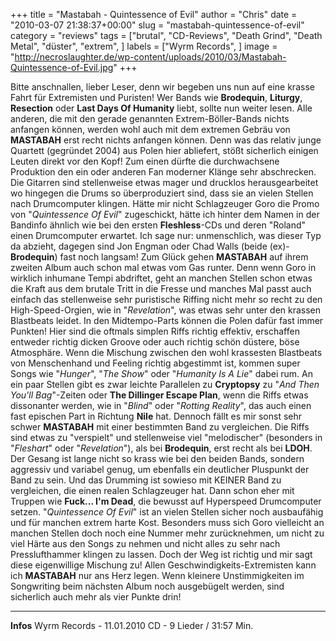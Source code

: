 +++
title = "Mastabah - Quintessence of Evil"
author = "Chris"
date = "2010-03-07 21:38:37+00:00"
slug = "mastabah-quintessence-of-evil"
category = "reviews"
tags = ["brutal", "CD-Reviews", "Death Grind", "Death Metal", "düster", "extrem", ]
labels = ["Wyrm Records", ]
image = "http://necroslaughter.de/wp-content/uploads/2010/03/Mastabah-Quintessence-of-Evil.jpg"
+++

Bitte anschnallen, lieber Leser, denn wir begeben uns nun auf eine krasse Fahrt für Extremisten und Puristen! Wer Bands wie **Brodequin**, **Liturgy**, **Resection** oder **Last Days Of Humanity** liebt, sollte nun weiter lesen. Alle anderen, die mit den gerade genannten Extrem-Böller-Bands nichts anfangen können, werden wohl auch mit dem extremen Gebräu von **MASTABAH** erst recht nichts anfangen können. Denn was das relativ junge Quartett (gegründet 2004) aus Polen hier abliefert, stößt sicherlich einigen Leuten direkt vor den Kopf! Zum einen dürfte die durchwachsene Produktion den ein oder anderen Fan moderner Klänge sehr abschrecken. Die Gitarren sind stellenweise etwas mager und drucklos herausgearbeitet wo hingegen die Drums so überproduziert sind, dass sie an vielen Stellen nach Drumcomputer klingen. Hätte mir nicht Schlagzeuger Goro die Promo von "_Quintessence Of Evil_" zugeschickt, hätte ich hinter dem Namen in der Bandinfo ähnlich wie bei den ersten **Fleshless**-CDs und deren "Roland" einen Drumcomputer erwartet. Ich sage nur: unmenschlich, was dieser Typ da abzieht, dagegen sind Jon Engman oder Chad Walls (beide (ex)-**Brodequin**) fast noch langsam!
Zum Glück gehen **MASTABAH** auf ihrem zweiten Album auch schon mal etwas vom Gas runter. Denn wenn Goro in wirklich inhumane Tempi abdriftet, geht an manchen Stellen schon etwas die Kraft aus dem brutale Tritt in die Fresse und manches Mal passt auch einfach das stellenweise sehr puristische Riffing nicht mehr so recht zu den High-Speed-Orgien, wie in "_Revelation_", was etwas sehr unter den krassen Blastbeats leidet. In den Midtempo-Parts können die Polen dafür fast immer Punkten! Hier sind die oftmals simplen Riffs richtig effektiv, erschaffen entweder richtig dicken Groove oder auch richtig schön düstere, böse Atmosphäre.
Wenn die Mischung zwischen den wohl krassesten Blastbeats von Menschenhand und Feeling richtig abgestimmt ist, kommen super Songs wie "_Hunger_", "_The Show_" oder "_Humanity Is A Lie_" dabei rum.
An ein paar Stellen gibt es zwar leichte Parallelen zu **Cryptopsy** zu "_And Then You'll Bag_"-Zeiten oder **The Dillinger Escape Plan**, wenn die Riffs etwas dissonanter werden, wie in "_Blind_" oder "_Rotting Reality_", das auch einen fast epischen Part in Richtung **Nile** hat. Dennoch fällt es mir sonst sehr schwer **MASTABAH** mit einer bestimmten Band zu vergleichen. Die Riffs sind etwas zu "verspielt" und stellenweise viel "melodischer" (besonders in "_Fleshart_" oder "_Revelation_"), als bei **Brodequin**, erst recht als bei **LDOH**. Der Gesang ist lange nicht so krass wie bei den beiden Bands, sondern aggressiv und variabel genug, um ebenfalls ein deutlicher Pluspunkt der Band zu sein. Und das Drumming ist sowieso mit KEINER Band zu vergleichen, die einen realen Schlagzeuger hat. Dann schon eher mit Truppen wie **Fuck... I'm Dead**, die bewusst auf Hyperspeed Drumcomputer setzen.
"_Quintessence Of Evil_" ist an vielen Stellen sicher noch ausbaufähig und für manchen extrem harte Kost. Besonders muss sich Goro vielleicht an manchen Stellen doch noch eine Nummer mehr zurücknehmen, um nicht zu viel Härte aus den Songs zu nehmen und nicht alles zu sehr nach Presslufthammer klingen zu lassen.
Doch der Weg ist richtig und mir sagt diese eigenwillige Mischung zu! Allen Geschwindigkeits-Extremisten kann ich **MASTABAH** nur ans Herz legen. Wenn kleinere Unstimmigkeiten im Songwriting beim nächsten Album noch ausgebügelt werden, sind sicherlich auch mehr als vier Punkte drin!





---
**Infos**
Wyrm Records - 11.01.2010
CD - 9 Lieder / 31:57 Min.
